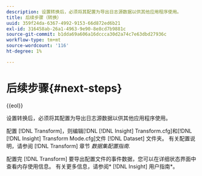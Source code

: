 ```yaml
---
description: 设置转换后，必须将其配置为导出日志源数据以供其他应用程序使用。
title: 后续步骤（转换）
uuid: 359f24da-6367-4992-9153-66d872ed6b21
exl-id: 316458ab-26a1-4963-9e90-8e8cd7b9881c
source-git-commit: b1dda69a606a16dccca30d2a74c7e63dbd27936c
workflow-type: tm+mt
source-wordcount: '116'
ht-degree: 1%

---
```


# 后续步骤{#next-steps}

{{eol}}

设置转换后，必须将其配置为导出日志源数据以供其他应用程序使用。

配置 [!DNL Transform]，则编辑[!DNL [!DNL Insight] Transform.cfg]和[!DNL [!DNL Insight] Transform Mode.cfg]文件 [!DNL Dataset] 文件夹。 有关配置说明，请参阅 [!DNL Transform] 章节 *数据集配置指南*.

配置完 [!DNL Transform] 要导出配置文件的事件数据，您可以在详细状态界面中查看内存使用信息。 有关更多信息，请参阅* [!DNL Insight] 用户指南*。

